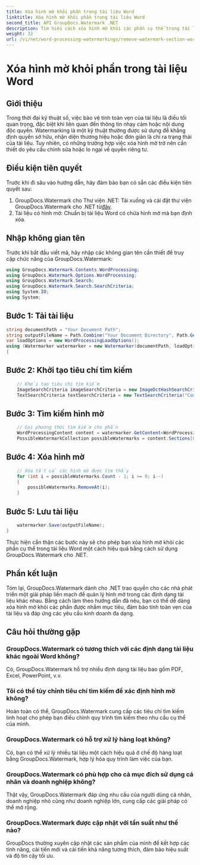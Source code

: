 ```yaml
---
title: Xóa hình mờ khỏi phần trong tài liệu Word
linktitle: Xóa hình mờ khỏi phần trong tài liệu Word
second_title: API GroupDocs.Watermark .NET
description: Tìm hiểu cách xóa hình mờ khỏi các phần cụ thể trong tài liệu Word bằng GroupDocs.Watermark cho .NET. Hướng dẫn toàn diện có sẵn ở đây.
weight: 32
url: /vi/net/word-processing-watermarkings/remove-watermark-section-word-docs/
---
```


# Xóa hình mờ khỏi phần trong tài liệu Word

## Giới thiệu
Trong thời đại kỹ thuật số, việc bảo vệ tính toàn vẹn của tài liệu là điều tối quan trọng, đặc biệt khi liên quan đến thông tin nhạy cảm hoặc nội dung độc quyền. Watermarking là một kỹ thuật thường được sử dụng để khẳng định quyền sở hữu, nhận diện thương hiệu hoặc đơn giản là chỉ ra trạng thái của tài liệu. Tuy nhiên, có những trường hợp việc xóa hình mờ trở nên cần thiết do yêu cầu chỉnh sửa hoặc lo ngại về quyền riêng tư.
## Điều kiện tiên quyết
Trước khi đi sâu vào hướng dẫn, hãy đảm bảo bạn có sẵn các điều kiện tiên quyết sau:
1.  GroupDocs.Watermark cho Thư viện .NET: Tải xuống và cài đặt thư viện GroupDocs.Watermark cho .NET từ[đây](https://releases.groupdocs.com/Watermark/net/).
2. Tài liệu có hình mờ: Chuẩn bị tài liệu Word có chứa hình mờ mà bạn định xóa.

## Nhập không gian tên
Trước khi bắt đầu viết mã, hãy nhập các không gian tên cần thiết để truy cập chức năng của GroupDocs.Watermark:
```csharp
using GroupDocs.Watermark.Contents.WordProcessing;
using GroupDocs.Watermark.Options.WordProcessing;
using GroupDocs.Watermark.Search;
using GroupDocs.Watermark.Search.SearchCriteria;
using System.IO;
using System;
```
## Bước 1: Tải tài liệu
```csharp
string documentPath = "Your Document Path";
string outputFileName = Path.Combine("Your Document Directory", Path.GetFileName(documentPath));
var loadOptions = new WordProcessingLoadOptions();
using (Watermarker watermarker = new Watermarker(documentPath, loadOptions))
{
```
## Bước 2: Khởi tạo tiêu chí tìm kiếm
```csharp
    // Khởi tạo tiêu chí tìm kiếm
    ImageSearchCriteria imageSearchCriteria = new ImageDctHashSearchCriteria(Constants.LogoPng);
    TextSearchCriteria textSearchCriteria = new TextSearchCriteria("Company Name");
```
## Bước 3: Tìm kiếm hình mờ
```csharp
    // Gọi phương thức tìm kiếm cho phần
    WordProcessingContent content = watermarker.GetContent<WordProcessingContent>();
    PossibleWatermarkCollection possibleWatermarks = content.Sections[0].Search(textSearchCriteria.Or(imageSearchCriteria));
```
## Bước 4: Xóa hình mờ
```csharp
    // Xóa tất cả các hình mờ được tìm thấy
    for (int i = possibleWatermarks.Count - 1; i >= 0; i--)
    {
        possibleWatermarks.RemoveAt(i);
    }
```
## Bước 5: Lưu tài liệu
```csharp
    watermarker.Save(outputFileName);
}
```
Thực hiện cẩn thận các bước này sẽ cho phép bạn xóa hình mờ khỏi các phần cụ thể trong tài liệu Word một cách hiệu quả bằng cách sử dụng GroupDocs.Watermark cho .NET.

## Phần kết luận
Tóm lại, GroupDocs.Watermark dành cho .NET trao quyền cho các nhà phát triển một giải pháp liền mạch để quản lý hình mờ trong các định dạng tài liệu khác nhau. Bằng cách làm theo hướng dẫn đã nêu, bạn có thể dễ dàng xóa hình mờ khỏi các phần được nhắm mục tiêu, đảm bảo tính toàn vẹn của tài liệu và đáp ứng các yêu cầu kinh doanh đa dạng.
## Câu hỏi thường gặp
### GroupDocs.Watermark có tương thích với các định dạng tài liệu khác ngoài Word không?
Có, GroupDocs.Watermark hỗ trợ nhiều định dạng tài liệu bao gồm PDF, Excel, PowerPoint, v.v.
### Tôi có thể tùy chỉnh tiêu chí tìm kiếm để xác định hình mờ không?
Hoàn toàn có thể, GroupDocs.Watermark cung cấp các tiêu chí tìm kiếm linh hoạt cho phép bạn điều chỉnh quy trình tìm kiếm theo nhu cầu cụ thể của mình.
### GroupDocs.Watermark có hỗ trợ xử lý hàng loạt không?
Có, bạn có thể xử lý nhiều tài liệu một cách hiệu quả ở chế độ hàng loạt bằng GroupDocs.Watermark, hợp lý hóa quy trình làm việc của bạn.
### GroupDocs.Watermark có phù hợp cho cả mục đích sử dụng cá nhân và doanh nghiệp không?
Thật vậy, GroupDocs.Watermark đáp ứng nhu cầu của người dùng cá nhân, doanh nghiệp nhỏ cũng như doanh nghiệp lớn, cung cấp các giải pháp có thể mở rộng.
### GroupDocs.Watermark được cập nhật với tần suất như thế nào?
GroupDocs thường xuyên cập nhật các sản phẩm của mình để kết hợp các tính năng, cải tiến mới và cải tiến khả năng tương thích, đảm bảo hiệu suất và độ tin cậy tối ưu.